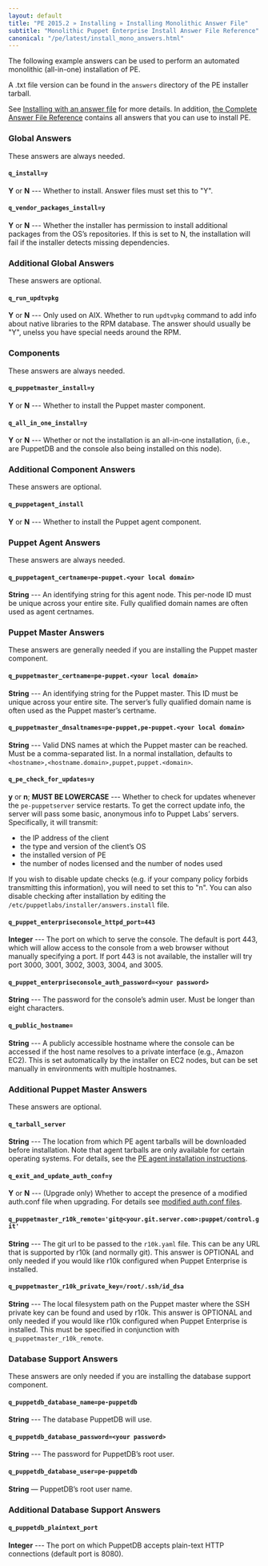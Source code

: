 ```yaml
---
layout: default
title: "PE 2015.2 » Installing » Installing Monolithic Answer File"
subtitle: "Monolithic Puppet Enterprise Install Answer File Reference"
canonical: "/pe/latest/install_mono_answers.html"
---
```


The following example answers can be used to perform an automated monolithic (all-in-one) installation of PE.

A .txt file version can be found in the `answers` directory of the PE installer tarball.

See [Installing with an answer file](./install_automated.html) for more details. In addition, [the Complete Answer File Reference](./install_complete_answer_file_reference.html) contains all answers that you can use to install PE.

### Global Answers

These answers are always needed.

#### `q_install=y`

**Y** or **N** --- Whether to install. Answer files must set this to "Y".

#### `q_vendor_packages_install=y`

**Y** or **N** --- Whether the installer has permission to install additional packages from the OS’s repositories. If this is set to N, the installation will fail if the installer detects missing dependencies.

### Additional Global Answers

These answers are optional.

#### `q_run_updtvpkg`

**Y** or **N** --- Only used on AIX. Whether to run `updtvpkg` command to add info about native libraries to the RPM database. The answer should usually be "Y", unelss you have special needs around the RPM.

### Components

These answers are always needed.

#### `q_puppetmaster_install=y`

**Y** or **N** --- Whether to install the Puppet master component.

#### `q_all_in_one_install=y`

**Y** or **N** --- Whether or not the installation is an all-in-one installation, (i.e., are PuppetDB and the console also being installed on this node).

### Additional Component Answers

These answers are optional.

#### `q_puppetagent_install`

**Y** or **N** --- Whether to install the Puppet agent component.

### Puppet Agent Answers

These answers are always needed.

#### `q_puppetagent_certname=pe-puppet.<your local domain>`

**String** --- An identifying string for this agent node. This per-node ID must be unique across your entire site. Fully qualified domain names are often used as agent certnames.

### Puppet Master Answers

These answers are generally needed if you are installing the Puppet master component.

#### `q_puppetmaster_certname=pe-puppet.<your local domain>`

**String** --- An identifying string for the Puppet master. This ID must be unique across your entire site. The server’s fully qualified domain name is often used as the Puppet master’s certname.

#### `q_puppetmaster_dnsaltnames=pe-puppet,pe-puppet.<your local domain>`

**String** --- Valid DNS names at which the Puppet master can be reached. Must be a comma-separated list. In a normal installation, defaults to `<hostname>,<hostname.domain>,puppet,puppet.<domain>`.

#### `q_pe_check_for_updates=y`

**y** or **n**; **MUST BE LOWERCASE** --- Whether to check for updates whenever the `pe-puppetserver` service restarts. To get the correct update info, the server will pass some basic, anonymous info to Puppet Labs’ servers. Specifically, it will transmit:

   * the IP address of the client
   * the type and version of the client’s OS
   * the installed version of PE
   * the number of nodes licensed and the number of nodes used

If you wish to disable update checks (e.g. if your company policy forbids transmitting this information), you will need to set this to "n". You can also disable checking after installation by editing the `/etc/puppetlabs/installer/answers.install` file.

#### `q_puppet_enterpriseconsole_httpd_port=443`

**Integer** --- The port on which to serve the console. The default is port 443, which will allow access to the console from a web browser without manually specifying a port. If port 443 is not available, the installer will try port 3000, 3001, 3002, 3003, 3004, and 3005.

#### `q_puppet_enterpriseconsole_auth_password=<your password>`

**String** --- The password for the console’s admin user. Must be longer than eight characters.

#### `q_public_hostname=`

**String** --- A publicly accessible hostname where the console can be accessed if the host name resolves to a private interface (e.g., Amazon EC2). This is set automatically by the installer on EC2 nodes, but can be set manually in environments with multiple hostnames.

### Additional Puppet Master Answers

These answers are optional.

#### `q_tarball_server`

**String** --- The location from which PE agent tarballs will be downloaded before installation. Note that agent tarballs are only available for certain operating systems. For details, see the [PE agent installation instructions](./install_agents.html).

#### `q_exit_and_update_auth_conf=y`

**Y** or **N** --- (Upgrade only) Whether to accept the presence of a modified auth.conf file when upgrading. For details see [modified auth.conf files](./install_upgrading_notes.html#upgrading-to-38-with-a-modified-authconf-file).

#### `q_puppetmaster_r10k_remote='git@<your.git.server.com>:puppet/control.git'`

**String** --- The git url to be passed to the `r10k.yaml` file. This can be any URL that is supported by r10k (and normally git). This answer is OPTIONAL and only needed if you would like r10k configured when Puppet Enterprise is installed.

#### `q_puppetmaster_r10k_private_key=/root/.ssh/id_dsa`

**String** --- The local filesystem path on the Puppet master where the SSH private key can be found and used by r10k. This answer is OPTIONAL and only needed if you would like r10k configured when Puppet Enterprise is installed. This must be specified in conjunction with `q_puppetmaster_r10k_remote`.

### Database Support Answers

These answers are only needed if you are installing the database support component.

#### `q_puppetdb_database_name=pe-puppetdb`

**String** --- The database PuppetDB will use.

#### `q_puppetdb_database_password=<your password>`

**String** --- The password for PuppetDB’s root user.

#### `q_puppetdb_database_user=pe-puppetdb`

**String** — PuppetDB’s root user name.

### Additional Database Support Answers

#### `q_puppetdb_plaintext_port`

**Integer** --- The port on which PuppetDB accepts plain-text HTTP connections (default port is 8080).



